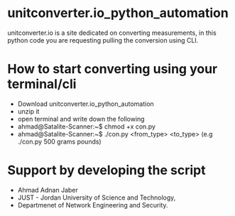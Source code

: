 # unitconverter.io_python_automation
unitconverter.io is a site dedicated on converting measurements, in this python code you are requesting pulling the conversion using CLI.
# How to start converting using your terminal/cli
* Download unitconverter.io_python_automation
* unzip it
* open terminal and write down the following
* ahmad@Satalite-Scanner:~$ chmod +x con.py
* ahmad@Satalite-Scanner:~$ ./con.py <value> <from_type> <to_type>   (e.g ./con.py 500 grams pounds)

#  Support by developing the script
* Ahmad Adnan Jaber 
* JUST - Jordan University of Science and Technology, 
* Departmenet of Network Engineering and Security.
